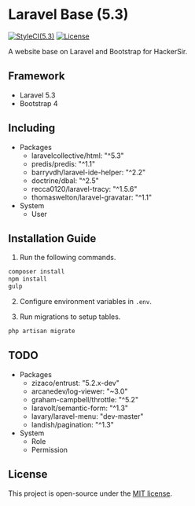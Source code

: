 # Laravel Base (5.3)
[![StyleCI(5.3)](https://styleci.io/repos/65561499/shield?branch=5.3)](https://styleci.io/repos/65561499)
[![License](https://img.shields.io/github/license/HackerSir/laravel-base.svg)](https://raw.githubusercontent.com/HackerSir/laravel-base/master/LICENSE)

A website base on Laravel and Bootstrap for HackerSir.

## Framework
- Laravel 5.3
- Bootstrap 4

## Including
- Packages
  - laravelcollective/html: "^5.3"
  - predis/predis: "^1.1"
  - barryvdh/laravel-ide-helper: "^2.2"
  - doctrine/dbal: "^2.5"
  - recca0120/laravel-tracy: "^1.5.6"
  - thomaswelton/laravel-gravatar: "^1.1"
- System
  - User

## Installation Guide
1. Run the following commands.
```bash
composer install  
npm install  
gulp
```

2. Configure environment variables in `.env`.

3. Run migrations to setup tables.
```bash
php artisan migrate
```

## TODO
- Packages
  - zizaco/entrust: "5.2.x-dev"
  - arcanedev/log-viewer: "~3.0"
  - graham-campbell/throttle: "^5.2"
  - laravolt/semantic-form: "^1.3"
  - lavary/laravel-menu: "dev-master"
  - landish/pagination: "^1.3"
- System
  - Role
  - Permission

## License
This project is open-source under the [MIT license](http://opensource.org/licenses/MIT).
